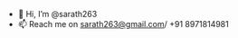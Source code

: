 - 👋 Hi, I’m @sarath263
- 📫 Reach me on sarath263@gmail.com/ +91 8971814981

<!---
sarath263/sarath263 is a ✨ special ✨ repository because its `README.md` (this file) appears on your GitHub profile.
You can click the Preview link to take a look at your changes.
--->
